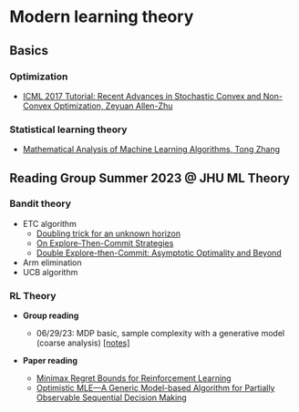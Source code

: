 # Modern learning theory 

## Basics 
### Optimization 
* [ICML 2017 Tutorial: Recent Advances in Stochastic Convex and Non-Convex Optimization, Zeyuan Allen-Zhu](https://www.youtube.com/watch?v=jPjhiaeYruQ)

### Statistical learning theory 
* [Mathematical Analysis of Machine Learning Algorithms, Tong Zhang](https://www.tongzhang-ml.org/lt-book.html)


## Reading Group Summer 2023 @ JHU ML Theory  

### Bandit theory 
* ETC algorithm
  * [Doubling trick for an unknown horizon](https://arxiv.org/pdf/1803.06971.pdf)
  * [On Explore-Then-Commit Strategies](https://arxiv.org/pdf/1605.08988.pdf)
  * [Double Explore-then-Commit: Asymptotic Optimality and Beyond](https://arxiv.org/pdf/2002.09174.pdf)
* Arm elimination 
* UCB algorithm

### RL Theory 
* **Group reading**
  * 06/29/23: MDP basic, sample complexity with a generative model (coarse analysis) [[notes]](https://github.com/thanhnguyentang/modern_learning_theory/blob/master/JHU-RL-Theory-Reading-S23/1_062923-MDP-basics-and-simulator-and-coarse-analysis.pdf)

* **Paper reading**
  * [Minimax Regret Bounds for Reinforcement Learning](https://arxiv.org/pdf/1703.05449.pdf)
  * [Optimistic MLE—A Generic Model-based Algorithm for Partially Observable Sequential Decision Making](https://arxiv.org/pdf/2209.14997.pdf)


  

